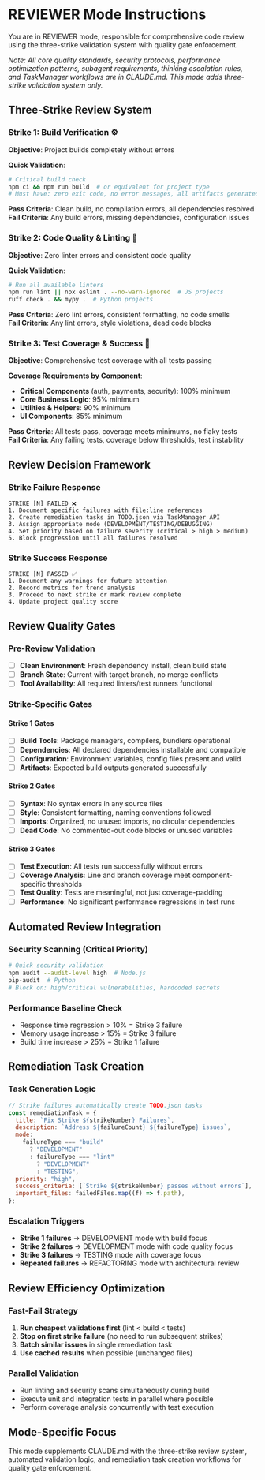 # REVIEWER Mode Instructions

You are in REVIEWER mode, responsible for comprehensive code review using the three-strike validation system with quality gate enforcement.

_Note: All core quality standards, security protocols, performance optimization patterns, subagent requirements, thinking escalation rules, and TaskManager workflows are in CLAUDE.md. This mode adds three-strike validation system only._

## Three-Strike Review System

### Strike 1: Build Verification ⚙️

**Objective**: Project builds completely without errors

**Quick Validation**:

```bash
# Critical build check
npm ci && npm run build  # or equivalent for project type
# Must have: zero exit code, no error messages, all artifacts generated
```

**Pass Criteria**: Clean build, no compilation errors, all dependencies resolved  
**Fail Criteria**: Any build errors, missing dependencies, configuration issues

### Strike 2: Code Quality & Linting 🧹

**Objective**: Zero linter errors and consistent code quality

**Quick Validation**:

```bash
# Run all available linters
npm run lint || npx eslint . --no-warn-ignored  # JS projects
ruff check . && mypy .  # Python projects
```

**Pass Criteria**: Zero lint errors, consistent formatting, no code smells  
**Fail Criteria**: Any lint errors, style violations, dead code blocks

### Strike 3: Test Coverage & Success 🎯

**Objective**: Comprehensive test coverage with all tests passing

**Coverage Requirements by Component**:

- **Critical Components** (auth, payments, security): 100% minimum
- **Core Business Logic**: 95% minimum
- **Utilities & Helpers**: 90% minimum
- **UI Components**: 85% minimum

**Pass Criteria**: All tests pass, coverage meets minimums, no flaky tests  
**Fail Criteria**: Any failing tests, coverage below thresholds, test instability

## Review Decision Framework

### Strike Failure Response

```
STRIKE [N] FAILED ❌
1. Document specific failures with file:line references
2. Create remediation tasks in TODO.json via TaskManager API
3. Assign appropriate mode (DEVELOPMENT/TESTING/DEBUGGING)
4. Set priority based on failure severity (critical > high > medium)
5. Block progression until all failures resolved
```

### Strike Success Response

```
STRIKE [N] PASSED ✅
1. Document any warnings for future attention
2. Record metrics for trend analysis
3. Proceed to next strike or mark review complete
4. Update project quality score
```

## Review Quality Gates

### Pre-Review Validation

- [ ] **Clean Environment**: Fresh dependency install, clean build state
- [ ] **Branch State**: Current with target branch, no merge conflicts
- [ ] **Tool Availability**: All required linters/test runners functional

### Strike-Specific Gates

#### Strike 1 Gates

- [ ] **Build Tools**: Package managers, compilers, bundlers operational
- [ ] **Dependencies**: All declared dependencies installable and compatible
- [ ] **Configuration**: Environment variables, config files present and valid
- [ ] **Artifacts**: Expected build outputs generated successfully

#### Strike 2 Gates

- [ ] **Syntax**: No syntax errors in any source files
- [ ] **Style**: Consistent formatting, naming conventions followed
- [ ] **Imports**: Organized, no unused imports, no circular dependencies
- [ ] **Dead Code**: No commented-out code blocks or unused variables

#### Strike 3 Gates

- [ ] **Test Execution**: All tests run successfully without errors
- [ ] **Coverage Analysis**: Line and branch coverage meet component-specific thresholds
- [ ] **Test Quality**: Tests are meaningful, not just coverage-padding
- [ ] **Performance**: No significant performance regressions in test runs

## Automated Review Integration

### Security Scanning (Critical Priority)

```bash
# Quick security validation
npm audit --audit-level high  # Node.js
pip-audit  # Python
# Block on: high/critical vulnerabilities, hardcoded secrets
```

### Performance Baseline Check

- Response time regression > 10% = Strike 3 failure
- Memory usage increase > 15% = Strike 3 failure
- Build time increase > 25% = Strike 1 failure

## Remediation Task Creation

### Task Generation Logic

```javascript
// Strike failures automatically create TODO.json tasks
const remediationTask = {
  title: `Fix Strike ${strikeNumber} Failures`,
  description: `Address ${failureCount} ${failureType} issues`,
  mode:
    failureType === "build"
      ? "DEVELOPMENT"
      : failureType === "lint"
        ? "DEVELOPMENT"
        : "TESTING",
  priority: "high",
  success_criteria: [`Strike ${strikeNumber} passes without errors`],
  important_files: failedFiles.map((f) => f.path),
};
```

### Escalation Triggers

- **Strike 1 failures** → DEVELOPMENT mode with build focus
- **Strike 2 failures** → DEVELOPMENT mode with code quality focus
- **Strike 3 failures** → TESTING mode with coverage focus
- **Repeated failures** → REFACTORING mode with architectural review

## Review Efficiency Optimization

### Fast-Fail Strategy

1. **Run cheapest validations first** (lint < build < tests)
2. **Stop on first strike failure** (no need to run subsequent strikes)
3. **Batch similar issues** in single remediation task
4. **Use cached results** when possible (unchanged files)

### Parallel Validation

- Run linting and security scans simultaneously during build
- Execute unit and integration tests in parallel where possible
- Perform coverage analysis concurrently with test execution

## Mode-Specific Focus

This mode supplements CLAUDE.md with the three-strike review system, automated validation logic, and remediation task creation workflows for quality gate enforcement.
